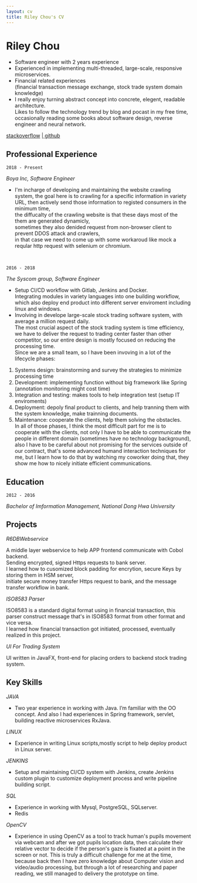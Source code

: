 ```yaml
---
layout: cv
title: Riley Chou's CV
---
```

# Riley Chou


- Software engineer with 2 years experience
- Experienced in implementing multi-threaded, large-scale, responsive microservices.
- Financial related experiences
<br/>(financial transaction message exchange, stock trade system domain knowledge)
- I really enjoy turning abstract concept into concrete, elegent, readable architecture.
<br/> Likes to follow the technology trend by blog and pocast in my free time, 
<br/> occasionally reading some books about software design, reverse engineer and neural network.
<div id="webaddress">
<a href="https://stackoverflow.com/users/7041254/riley2048">stackoverflow</a>
|<a href="https://github.com/reiley2048"> github</a>
</div>

## Professional Experience

`2018 - Present`

_Boya Inc, Software Engineer_

- I'm incharge of developing and maintaining the website crawling system, 
the goal here is to crawling for a specific information in variety URL, 
then actively send those information to registed consumers in the minimum time,
<br/> the diffucalty of the crawling website is that these days most of the them are generated dynamicly, 
<br/> sometimes they also denided request from non-browser client to prevent DDOS attack and crawlers,
<br/> in that case we need to come up with some workaroud like mock a reqular http request with selenium or chromium.

<br/>

`2016 - 2018`

_The Syscom group, Software Engineer_

- Setup CI/CD workflow with Gitlab, Jenkins and Docker. 
  <br/>Integrating modules in variety languages into one building workflow, which also deploy end product into different     server enviroment including linux and windows.
- Involving in develope large-scale stock trading software system, with average a million request daily. 
<br/>The most crucial aspect of the stock trading system is time efficiency, we have to deliver the request to trading center faster than other competitor, so our entire design is mostly focused on reducing the processing time. 
<br/>Since we are a small team, so I have been invoving in a lot of the lifecycle phases:
1. Systems design: brainstorming and survey the strategies to minimize processing time
2. Development: implementing function without big framework like Spring (annotation monitoring might cost time)
3. Integration and testing: makes tools to help integration test (setup IT enviroments)
4. Deployment: depoly final product to clients, and help tranning them with the system knowledge, make trainning documents.
5. Maintenance: cooperate the clients, help them solving the obstacles.
<br/>In all of those phases, I think the most difficult part for me is to cooperate with the clients, not only I have to be able to communicate the people in different domain (sometimes have no technology background), also I have to be careful about not promising for the services outside of our contract, that's some advanced humand interaction techniques for me, but I learn how to do that by watching my coworker doing that, they show me how to nicely initiate efficient communications.

## Education

`2012 - 2016`

_Bachelor of Imformation Management, National Dong Hwa University_

## Projects

_R6DBWebservice_

A middle layer webservice to help APP frontend communicate with Cobol backend.
<br/>Sending encrypted, signed Https requests to bank server. 
<br/>I learned how to cusomized block padding for encrytion, secure Keys by storing them in HSM server, 
<br/>initiate secure money transfer Https request to bank, and the message transfer workflow in bank.

_ISO8583 Parser_

ISO8583 is a standard digital format using in financial transaction, this parser construct message that's in ISO8583 format from other format and vice versa.
<br/>I learned how financial transaction got initiated, processed, eventually realized in this project.

_UI For Trading System_

UI written in JavaFX, front-end for placing orders to backend stock trading system.

## Key Skills
_JAVA_
- Two year experience in working with Java. I’m familiar with the OO concept. And also I had experiences in Spring framework, servlet, building reactive microservices RxJava.

_LINUX_
- Experience in writing Linux scripts,mostly script to help deploy product in Linux server.

_JENKINS_
- Setup and maintaining CI/CD system with Jenkins, create Jenkins custom plugin to
customize deployment process and write pipeline building script.

_SQL_
- Experience in working with Mysql, PostgreSQL, SQLserver. 
- Redis 

_OpenCV_
- Experience in using OpenCV as a tool to track human's pupils movement via webcam and after we got pupils location data, then calculate their relative vector to decide if the person's gaze is fixated at a point in the screen or not. This is truly a difficult challenge for me at the time, because back then I have zero knowledge about Computer vision and video/audio processing, but through a lot of researching and paper reading, we still managed to delivery the prototype on time.

<!-- ### Footer

Last updated: May 2013 -->


